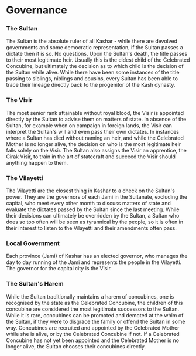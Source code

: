 # Governance
### The Sultan

The Sultan is the absolute ruler of all Kashar - while there are devolved governments and some democratic representation, if the Sultan passes a dictate then it is so. No questions. Upon the Sultan's death, the title passes to their most legitimate heir. Usually this is the eldest child of the Celebrated Concubine, but ultimately the decision as to which child is the decision of the Sultan while alive. While there have been some instances of the title passing to siblings, niblings and cousins, every Sultan has been able to trace their lineage directly back to the progenitor of the Kash dynasty.

### The Visir

The most senior rank attainable without royal blood, the Visir is appointed directly by the Sultan to advise them on matters of state. In absence of the Sultan, for example when on campaign in foreign lands, the Visir can interpret the Sultan's will and even pass their own dictates. In instances where a Sultan has died without naming an heir, and while the Celebrated Mother is no longer alive, the decision on who is the most legitimate heir falls solely on the Visir. The Sultan also assigns the Visir an apprentice, the Cirak Visir, to train in the art of statecraft and succeed the Visir should anything happen to them.

### The Vilayetti

The Vilayetti are the closest thing in Kashar to a check on the Sultan's power. They are the governors of each Jami in the Sultanate, excluding the capital, who meet every other month to discuss matters of state and evaluate the dictates passed by the Sultan since the last meeting. While their decisions can ultimately be overridden by the Sultan, a Sultan who does so too often will be seen as tyrannical by the people, so it is often in their interest to listen to the Vilayetti and their amendments often pass.

### Local Government

Each province (Jami) of Kashar has an elected governor, who manages the day to day running of the Jami and represents the people in the Vilayetti. The governor for the capital city is the Visir.

### The Sultan's Harem

While the Sultan traditionally maintains a harem of concubines, one is recognised by the state as the Celebrated Concubine, the children of this concubine are considered the most legitimate successors to the Sultan. While it is rare, concubines can be promoted and demoted at the whim of the Sultan, if they were to disgrace the family or offend the Sultan in some way. Concubines are recruited and appointed by the Celebrated Mother while she is alive, or by the Celebrated Concubine if not. If a Celebrated Concubine has not yet been appointed and the Celebrated Mother is no longer alive, the Sultan chooses their concubines directly.